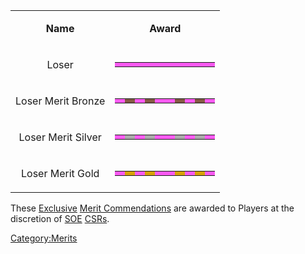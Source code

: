 <table>
<tbody>
<tr class="odd">
<td style="text-align: center;"><p><b>Name</b></p></td>
<td style="text-align: center;"><p><b>Award</b></p></td>
</tr>
<tr class="even">
<td style="text-align: center;"><p>Loser</p></td>
<td style="text-align: center;"><table class="bigmerit">
<tr>
<td bgcolor="#fb5af2">
</td>
<td bgcolor="#fb5af2">
</td>
<td bgcolor="#fb5af2">
</td>
<td bgcolor="#fb5af2">
</td>
<td bgcolor="#fb5af2">
</td>
<td bgcolor="#fb5af2">
</td>
<td bgcolor="#fb5af2">
</td>
<td bgcolor="#fb5af2">
</td>
<td bgcolor="#fb5af2">
</td>
<td bgcolor="#fb5af2">
</td>
</tr>
</table></td>
</tr>
<tr class="odd">
<td style="text-align: center;"><p>Loser Merit Bronze</p></td>
<td style="text-align: center;"><table class="bigmerit">
<tr>
<td bgcolor="#fb5af2">
</td>
<td bgcolor="#835943">
</td>
<td bgcolor="#fb5af2">
</td>
<td bgcolor="#835943">
</td>
<td bgcolor="#fb5af2">
</td>
<td bgcolor="#fb5af2">
</td>
<td bgcolor="#835943">
</td>
<td bgcolor="#fb5af2">
</td>
<td bgcolor="#835943">
</td>
<td bgcolor="#fb5af2">
</td>
</tr>
</table></td>
</tr>
<tr class="even">
<td style="text-align: center;"><p>Loser Merit Silver</p></td>
<td style="text-align: center;"><table class="bigmerit">
<tr>
<td bgcolor="#fb5af2">
</td>
<td bgcolor="#abaaaa">
</td>
<td bgcolor="#fb5af2">
</td>
<td bgcolor="#abaaaa">
</td>
<td bgcolor="#fb5af2">
</td>
<td bgcolor="#fb5af2">
</td>
<td bgcolor="#abaaaa">
</td>
<td bgcolor="#fb5af2">
</td>
<td bgcolor="#abaaaa">
</td>
<td bgcolor="#fb5af2">
</td>
</tr>
</table></td>
</tr>
<tr class="odd">
<td style="text-align: center;"><p>Loser Merit Gold</p></td>
<td style="text-align: center;"><table class="bigmerit">
<tr>
<td bgcolor="#fb5af2">
</td>
<td bgcolor="#d7a209">
</td>
<td bgcolor="#fb5af2">
</td>
<td bgcolor="#d7a209">
</td>
<td bgcolor="#fb5af2">
</td>
<td bgcolor="#fb5af2">
</td>
<td bgcolor="#d7a209">
</td>
<td bgcolor="#fb5af2">
</td>
<td bgcolor="#d7a209">
</td>
<td bgcolor="#fb5af2">
</td>
</tr>
</table></td>
</tr>
</tbody>
</table>

These [Exclusive](Exclusive_Merit_Commendations.md) [Merit
Commendations](Merit_Commendations.md) are awarded to Players at
the discretion of [SOE](Sony_Online_Entertainment.md) [CSRs](CSR.md).

[Category:Merits](Category:Merits.md)
